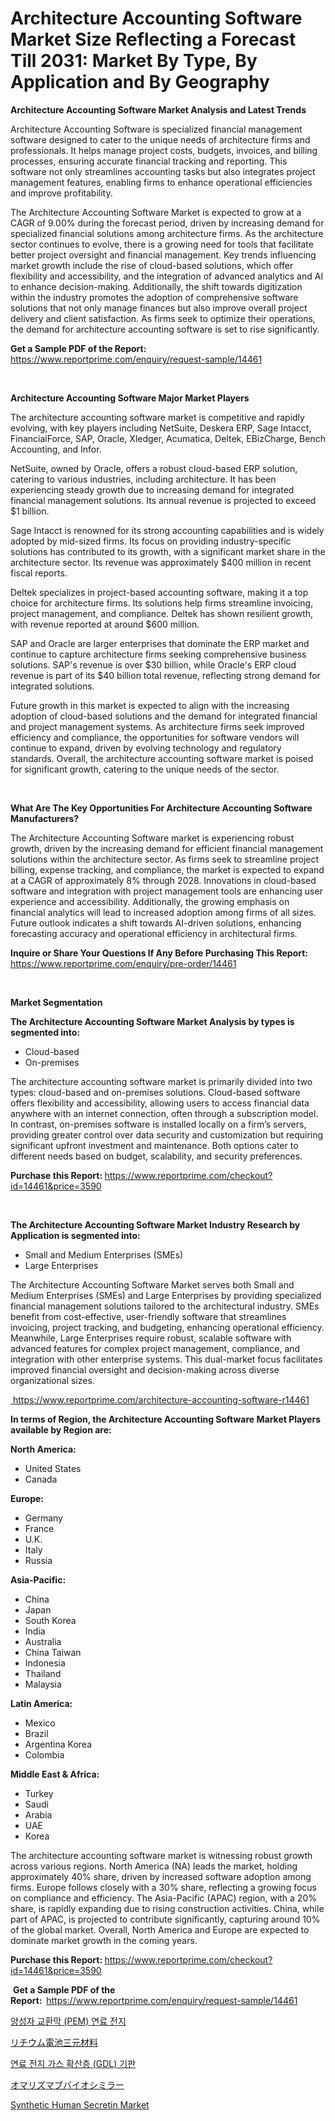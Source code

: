 <p><h1>Architecture Accounting Software Market Size Reflecting a Forecast Till 2031: Market By Type, By Application and By Geography</h1></p><p><strong>Architecture Accounting Software Market Analysis and Latest Trends</strong></p>
<p><p>Architecture Accounting Software is specialized financial management software designed to cater to the unique needs of architecture firms and professionals. It helps manage project costs, budgets, invoices, and billing processes, ensuring accurate financial tracking and reporting. This software not only streamlines accounting tasks but also integrates project management features, enabling firms to enhance operational efficiencies and improve profitability.</p><p>The Architecture Accounting Software Market is expected to grow at a CAGR of 9.00% during the forecast period, driven by increasing demand for specialized financial solutions among architecture firms. As the architecture sector continues to evolve, there is a growing need for tools that facilitate better project oversight and financial management. Key trends influencing market growth include the rise of cloud-based solutions, which offer flexibility and accessibility, and the integration of advanced analytics and AI to enhance decision-making. Additionally, the shift towards digitization within the industry promotes the adoption of comprehensive software solutions that not only manage finances but also improve overall project delivery and client satisfaction. As firms seek to optimize their operations, the demand for architecture accounting software is set to rise significantly.</p></p>
<p><strong>Get a Sample PDF of the Report:&nbsp;</strong> <a href="https://www.reportprime.com/enquiry/request-sample/14461">https://www.reportprime.com/enquiry/request-sample/14461</a></p>
<p>&nbsp;</p>
<p><strong>Architecture Accounting Software Major Market Players</strong></p>
<p><p>The architecture accounting software market is competitive and rapidly evolving, with key players including NetSuite, Deskera ERP, Sage Intacct, FinancialForce, SAP, Oracle, Xledger, Acumatica, Deltek, EBizCharge, Bench Accounting, and Infor. </p><p>NetSuite, owned by Oracle, offers a robust cloud-based ERP solution, catering to various industries, including architecture. It has been experiencing steady growth due to increasing demand for integrated financial management solutions. Its annual revenue is projected to exceed $1 billion.</p><p>Sage Intacct is renowned for its strong accounting capabilities and is widely adopted by mid-sized firms. Its focus on providing industry-specific solutions has contributed to its growth, with a significant market share in the architecture sector. Its revenue was approximately $400 million in recent fiscal reports.</p><p>Deltek specializes in project-based accounting software, making it a top choice for architecture firms. Its solutions help firms streamline invoicing, project management, and compliance. Deltek has shown resilient growth, with revenue reported at around $600 million.</p><p>SAP and Oracle are larger enterprises that dominate the ERP market and continue to capture architecture firms seeking comprehensive business solutions. SAP's revenue is over $30 billion, while Oracle's ERP cloud revenue is part of its $40 billion total revenue, reflecting strong demand for integrated solutions.</p><p>Future growth in this market is expected to align with the increasing adoption of cloud-based solutions and the demand for integrated financial and project management systems. As architecture firms seek improved efficiency and compliance, the opportunities for software vendors will continue to expand, driven by evolving technology and regulatory standards. Overall, the architecture accounting software market is poised for significant growth, catering to the unique needs of the sector.</p></p>
<p>&nbsp;</p>
<p><strong>What Are The Key Opportunities For Architecture Accounting Software Manufacturers?</strong></p>
<p><p>The Architecture Accounting Software market is experiencing robust growth, driven by the increasing demand for efficient financial management solutions within the architecture sector. As firms seek to streamline project billing, expense tracking, and compliance, the market is expected to expand at a CAGR of approximately 8% through 2028. Innovations in cloud-based software and integration with project management tools are enhancing user experience and accessibility. Additionally, the growing emphasis on financial analytics will lead to increased adoption among firms of all sizes. Future outlook indicates a shift towards AI-driven solutions, enhancing forecasting accuracy and operational efficiency in architectural firms.</p></p>
<p><strong>Inquire or Share Your Questions If Any Before Purchasing This Report:</strong> <a href="https://www.reportprime.com/enquiry/pre-order/14461">https://www.reportprime.com/enquiry/pre-order/14461</a></p>
<p>&nbsp;</p>
<p><strong>Market Segmentation</strong></p>
<p><strong>The Architecture Accounting Software Market Analysis by types is segmented into:</strong></p>
<p><ul><li>Cloud-based</li><li>On-premises</li></ul></p>
<p><p>The architecture accounting software market is primarily divided into two types: cloud-based and on-premises solutions. Cloud-based software offers flexibility and accessibility, allowing users to access financial data anywhere with an internet connection, often through a subscription model. In contrast, on-premises software is installed locally on a firm’s servers, providing greater control over data security and customization but requiring significant upfront investment and maintenance. Both options cater to different needs based on budget, scalability, and security preferences.</p></p>
<p><strong>Purchase this Report:&nbsp;</strong><a href="https://www.reportprime.com/checkout?id=14461&price=3590">https://www.reportprime.com/checkout?id=14461&price=3590</a></p>
<p>&nbsp;</p>
<p><strong>The Architecture Accounting Software Market Industry Research by Application is segmented into:</strong></p>
<p><ul><li>Small and Medium Enterprises (SMEs)</li><li>Large Enterprises</li></ul></p>
<p><p>The Architecture Accounting Software Market serves both Small and Medium Enterprises (SMEs) and Large Enterprises by providing specialized financial management solutions tailored to the architectural industry. SMEs benefit from cost-effective, user-friendly software that streamlines invoicing, project tracking, and budgeting, enhancing operational efficiency. Meanwhile, Large Enterprises require robust, scalable software with advanced features for complex project management, compliance, and integration with other enterprise systems. This dual-market focus facilitates improved financial oversight and decision-making across diverse organizational sizes.</p></p>
<p><a href="https://www.reportprime.com/architecture-accounting-software-r14461">&nbsp;https://www.reportprime.com/architecture-accounting-software-r14461</a></p>
<p><strong>In terms of Region, the Architecture Accounting Software Market Players available by Region are:</strong></p>
<p>
    <p> <strong> North America: </strong>
        <ul>
            <li>United States</li>
            <li>Canada</li>
        </ul>
        </p> 
    <p> <strong> Europe: </strong>
        <ul>
            <li>Germany</li>
            <li>France</li>
            <li>U.K.</li>
            <li>Italy</li>
            <li>Russia</li>
        </ul>
        </p> 
    <p> <strong> Asia-Pacific: </strong>
        <ul>
            <li>China</li>
            <li>Japan</li>
            <li>South Korea</li>
            <li>India</li>
            <li>Australia</li>
            <li>China Taiwan</li>
            <li>Indonesia</li>
            <li>Thailand</li>
            <li>Malaysia</li>
        </ul>
        </p> 
    <p> <strong> Latin America: </strong>
        <ul>
            <li>Mexico</li>
            <li>Brazil</li>
            <li>Argentina Korea</li>
            <li>Colombia</li>
        </ul>
        </p> 
    <p> <strong> Middle East & Africa: </strong>
        <ul>
            <li>Turkey</li>
            <li>Saudi</li>
            <li>Arabia</li>
            <li>UAE</li>
            <li>Korea</li>
        </ul>
    </p>
    </p>
<p><p>The architecture accounting software market is witnessing robust growth across various regions. North America (NA) leads the market, holding approximately 40% share, driven by increased software adoption among firms. Europe follows closely with a 30% share, reflecting a growing focus on compliance and efficiency. The Asia-Pacific (APAC) region, with a 20% share, is rapidly expanding due to rising construction activities. China, while part of APAC, is projected to contribute significantly, capturing around 10% of the global market. Overall, North America and Europe are expected to dominate market growth in the coming years.</p></p>
<p><strong>Purchase this Report: </strong><a href="https://www.reportprime.com/checkout?id=14461&price=3590">https://www.reportprime.com/checkout?id=14461&price=3590</a></p>
<p>&nbsp;<strong>Get a Sample PDF of the Report:&nbsp;&nbsp;</strong><a href="https://www.reportprime.com/enquiry/request-sample/14461">https://www.reportprime.com/enquiry/request-sample/14461</a></p>
<p><strong></strong></p>
<p><p><a href="https://medium.com/@wallacecumfgmings567556/proton-exchange-membrane-pem-fuel-cells-market-%EC%9D%98-%EA%B8%80%EB%A1%9C%EB%B2%8C-%EC%8B%9C%EC%9E%A5-%EA%B0%9C%EC%9A%94%EB%8A%94-%EC%A0%84-%EC%84%B8%EA%B3%84-%EB%B0%8F-%EC%A3%BC%EC%9A%94-%EC%8B%9C%EC%9E%A5%EC%9D%98-%EC%82%B0%EC%97%85%EC%97%90-%EC%98%81%ED%96%A5%EC%9D%84-%EB%AF%B8%EC%B9%98%EB%8A%94-%EC%A3%BC%EC%9A%94-%ED%8A%B8%EB%A0%8C%EB%93%9C%EC%97%90-25da6a13215c">양성자 교환막 (PEM) 연료 전지</a></p><p><a href="https://medium.com/@fsde4w/lithium-battery-ternary-materials-788e4971299a">リチウム電池三元材料</a></p><p><a href="https://medium.com/@wallacecumfgmings567556/%EC%8B%9C%EC%9E%A5-%EB%8F%99%ED%96%A5-%EA%B3%B5%EA%B0%9C-%EA%B8%80%EB%A1%9C%EB%B2%8C-%EC%97%B0%EB%A3%8C%EC%A0%84%EC%A7%80-%EA%B0%80%EC%8A%A4-%ED%99%95%EC%82%B0%EC%B8%B5-gdl-%EA%B8%B0%ED%8C%90-%EC%8B%9C%EC%9E%A5-%EC%84%B1%EC%9E%A5-%EB%B0%8F-%EC%A7%80%EC%97%AD-%ED%86%B5%EC%B0%B0%EB%A0%A5-2024-2031-52c0496f1e25">연료 전지 가스 확산층 (GDL) 기판</a></p><p><a href="https://medium.com/@fsde4w/omalizumab-biosimilars-market-%E3%81%AF-%E3%82%B3%E3%82%B9%E3%83%88%E7%AE%A1%E7%90%86%E3%81%A8%E5%8A%B9%E7%8E%87%E5%90%91%E4%B8%8A%E3%82%92%E5%84%AA%E5%85%88%E3%81%97%E3%81%BE%E3%81%99-%E3%81%95%E3%82%89%E3%81%AB-%E5%A0%B1%E5%91%8A%E6%9B%B8%E3%81%AF%E5%B8%82%E5%A0%B4%E3%81%AE%E9%9C%80%E8%A6%81%E9%9D%A2%E3%81%A8%E4%BE%9B%E7%B5%A6%E9%9D%A2%E3%81%AE%E4%B8%A1%E6%96%B9%E3%82%92%E3%82%AB%E3%83%90%E3%83%BC%E3%81%97%E3%81%A6%E3%81%84%E3%81%BE%E3%81%99-omalizumab-041ab11b4f38">オマリズマブバイオシミラー</a></p><p><a href="https://issuu.com/reportprime-2/docs/synthetic-human-secretin-market-siz_33cdbb65cdb889">Synthetic Human Secretin Market</a></p></p>